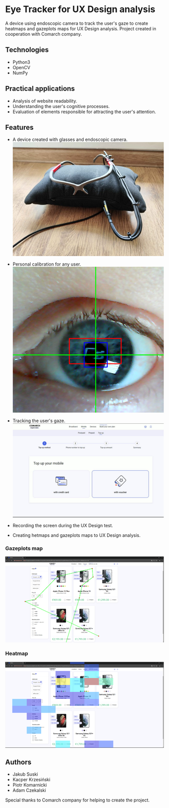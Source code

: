 # Eye Tracker for UX Design analysis
A device using endoscopic camera to track the user's gaze to create heatmaps and gazeplots maps for UX Design analysis. Project created in cooperation with Comarch company.

## Technologies
* Python3
* OpenCV
* NumPy

## Practical applications
* Analysis of website readability.
* Understanding the user's cognitive processes.
* Evaluation of elements responsible for attracting the user's attention.

## Features
* A device created with glasses and endoscopic camera.
![Device](images/device.jpg)

* Personal calibration for any user. \
![Calibration effect](images/calibration.png)

* Tracking the user's gaze.
![Eye tracking](images/eye_tracking.jpg)

* Recording the screen during the UX Design test.
* Creating hetmaps and gazeplots maps to UX Design analysis.

### Gazeplots map
![Gazeplots maps](images/gazeplot.png)

### Heatmap
![Heatmap](images/heatmap.png)

## Authors
* Jakub Suski
* Kacper Krzesiński
* Piotr Komarnicki
* Adam Czekalski

Special thanks to Comarch company for helping to create the project.